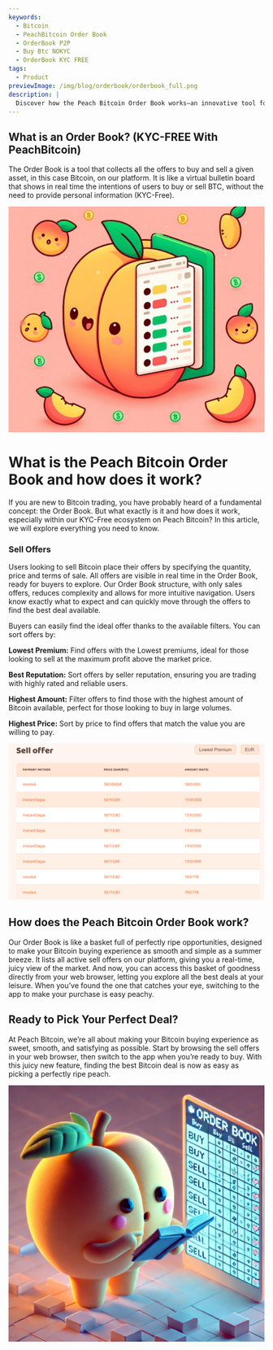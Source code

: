 ```yaml
---
keywords:
  - Bitcoin
  - PeachBitcoin Order Book
  - OrderBook P2P
  - Buy Btc NOKYC
  - OrderBook KYC FREE
tags:
  - Product
previewImage: /img/blog/orderbook/orderbook_full.png
description: |
  Discover how the Peach Bitcoin Order Book works—an innovative tool for buying Bitcoin quickly, securely, and anonymously. Take advantage of the unique setup with sell-only offers to find the perfect deal based on your payment method and preferences.
---
```


## What is an Order Book? (KYC-FREE With PeachBitcoin)

The Order Book is a tool that collects all the offers to buy and sell a given asset, in this case Bitcoin, on our platform. It is like a virtual bulletin board that shows in real time the intentions of users to buy or sell BTC, without the need to provide personal information (KYC-Free).

![](/img/blog/orderbook/orderbook2.jpeg)

# What is the Peach Bitcoin Order Book and how does it work?

If you are new to Bitcoin trading, you have probably heard of a fundamental concept: the Order Book. But what exactly is it and how does it work, especially within our KYC-Free ecosystem on Peach Bitcoin? In this article, we will explore everything you need to know.

### Sell Offers

Users looking to sell Bitcoin place their offers by specifying the quantity, price and terms of sale. All offers are visible in real time in the Order Book, ready for buyers to explore. Our Order Book structure, with only sales offers, reduces complexity and allows for more intuitive navigation. Users know exactly what to expect and can quickly move through the offers to find the best deal available.

Buyers can easily find the ideal offer thanks to the available filters. You can sort offers by:

**Lowest Premium:**  Find offers with the Lowest premiums, ideal for those looking to sell at the maximum profit above the market price.

**Best Reputation:**  Sort offers by seller reputation, ensuring you are trading with highly rated and reliable users.

**Highest Amount:**  Filter offers to find those with the highest amount of Bitcoin available, perfect for those looking to buy in large volumes.

**Highest Price:**  Sort by price to find offers that match the value you are willing to pay.

![](/img/blog/orderbook/orderbook.png)

## How does the Peach Bitcoin Order Book work?

Our Order Book is like a basket full of perfectly ripe opportunities, designed to make your Bitcoin buying experience as smooth and simple as a summer breeze. It lists all active sell offers on our platform, giving you a real-time, juicy view of the market. And now, you can access this basket of goodness directly from your web browser, letting you explore all the best deals at your leisure. When you’ve found the one that catches your eye, switching to the app to make your purchase is easy peachy.

## Ready to Pick Your Perfect Deal?
At Peach Bitcoin, we’re all about making your Bitcoin buying experience as sweet, smooth, and satisfying as possible. Start by browsing the sell offers in your web browser, then switch to the app when you’re ready to buy. With this juicy new feature, finding the best Bitcoin deal is now as easy as picking a perfectly ripe peach.


![](/img/blog/orderbook/kycfree.png)